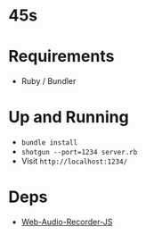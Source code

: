 # 45s

# Requirements

 * Ruby / Bundler

# Up and Running

 * `bundle install`
 * `shotgun --port=1234 server.rb`
 * Visit `http://localhost:1234/`

# Deps

 * [Web-Audio-Recorder-JS](https://github.com/higuma/web-audio-recorder-js)
